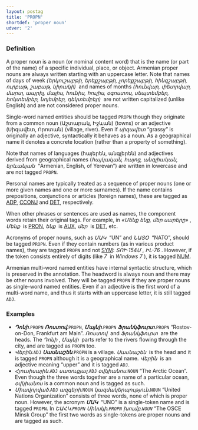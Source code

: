 ```yaml
---
layout: postag
title: 'PROPN'
shortdef: 'proper noun'
udver: '2'
---
```


### Definition

A proper noun is a noun (or nominal content word) that is the name (or
part of the name) of a specific individual, place, or object. Armenian proper nouns are always written starting with an uppercase letter. Note that names of days of week
_(երկուշաբթի, երեքշաբթի, չորեքշաբթի, հինգշաբթի, ուրբաթ, շաբաթ, կիրակի)&nbsp;_
and names of months
_(հունվար, փետրվար, մարտ, ապրիլ, մայիս, հունիս, հուլիս, օգոստոս, սեպտեմբեր, հոկտեմբեր, նոյեմբեր, դեկտեմբեր)&nbsp;_
are not written capitalized (unlike English) and are not considered proper nouns.

Single-word named entities should be tagged `PROPN` though they originate from a common noun (Աշտարակ, Իջևան) (towns) or an adjective (Սիզավետ, Որոտան) (village, river). Even if _սիզավետ_ “grassy” is originally an adjective, syntactically it behaves as a noun. As a geographical name it denotes a concrete location (rather than a property of something).

Note that names of languages (հայերեն, անգլերեն) and adjectives derived from geographical names (_հայկական, հայոց, անգլիական, երևանյան&nbsp;_ “Armenian, English, of Yerevan”) are written in lowercase and are not tagged `PROPN`.

Personal names are typically treated as a sequence of proper nouns (one or more given names and one or more surnames). If the name contains prepositions, conjunctions or articles (foreign names), these are tagged as [ADP](), [CCONJ]() and [DET](), respectively.

When other phrases or sentences are used as names, the component words retain their original tags. For example, in _«Մենք ենք, մեր սարերը»&nbsp;_, _Մենք&nbsp;_ is [PRON](), _ենք&nbsp;_ is [AUX](), _մեր&nbsp;_ is [DET](), etc.

Acronyms of proper nouns, such as _ՄԱԿ&nbsp;_ “UN” and _ՆԱՏՕ&nbsp;_ “NATO”, should be tagged `PROPN`. Even if they contain numbers (as in various product names), they are tagged `PROPN` and not [SYM](): _ՏՈՒ-154Մ&nbsp;_, _ԻԼ-76&nbsp;_. However, if the token consists entirely of digits (like _7&nbsp;_ in _Windows 7&nbsp;_), it is tagged [NUM]().

Armenian multi-word named entities have internal syntactic
structure, which is preserved in the annotation. The headword is always noun
and there may be other nouns involved. They will be tagged `PROPN` if they are proper nouns as single-word named entities. Even if an adjective is the
first word of a multi-word name, and thus it starts with an uppercase letter,
it is still tagged `ADJ`.

### Examples

- _<b>Դոնի</b>_.`PROPN` _<b>Ռոստով</b>_.`PROPN`, _<b>Մայնի</b>_.`PROPN` _<b>Ֆրանկֆուրտ</b>_.`PROPN` “Rostov-on-Don, Frankfurt am Main”. _Ռոստով&nbsp;_ and _Ֆրանկֆուրտ&nbsp;_ are the heads. The _Դոնի&nbsp;_, _Մայնի&nbsp;_ parts refer to the rivers flowing through the city, and are tagged as `PROPN` too.
- _Վերին_.`ADJ` _<b>Սասնաշեն</b>_.`PROPN` is a village. _Սասնաշեն&nbsp;_ is the head and it is
  tagged `PROPN` although it is a geographical name. _Վերին&nbsp;_ is an adjective meaning “upper” and it is
  tagged `ADJ`.
- _Հյուսիսային_.`ADJ` _սառուցյալ_.`ADJ` _օվկիանոս_.`NOUN` “The Arctic Ocean”. Even though the three words
  together are a name of a particular ocean, _օվկիանոս_ is a common noun and is
  tagged as such.
- _Միավորված_.`ADJ` _ազգերի_.`NOUN` _կազմակերպություն_.`NOUN` “United Nations Organization”
  consists of three words, none of which is proper noun. However, the acronym
  _<b>ՄԱԿ</b>&nbsp;_ “UNO” is a single-token name and is tagged `PROPN`. In _ԵԱՀԿ.`PROPN`_ _Մինսկի.`PROPN`_ _խումբ.`NOUN`_ “The OSCE Minsk Group” the first two words as single-tokens are proper nouns and are tagged as such.
